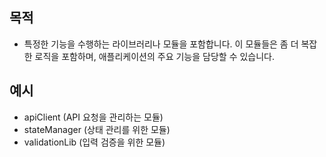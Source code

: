 ## 목적
- 특정한 기능을 수행하는 라이브러리나 모듈을 포함합니다. 이 모듈들은 좀 더 복잡한 로직을 포함하며, 애플리케이션의 주요 기능을 담당할 수 있습니다.

## 예시
- apiClient (API 요청을 관리하는 모듈)
- stateManager (상태 관리를 위한 모듈)
- validationLib (입력 검증을 위한 모듈)

